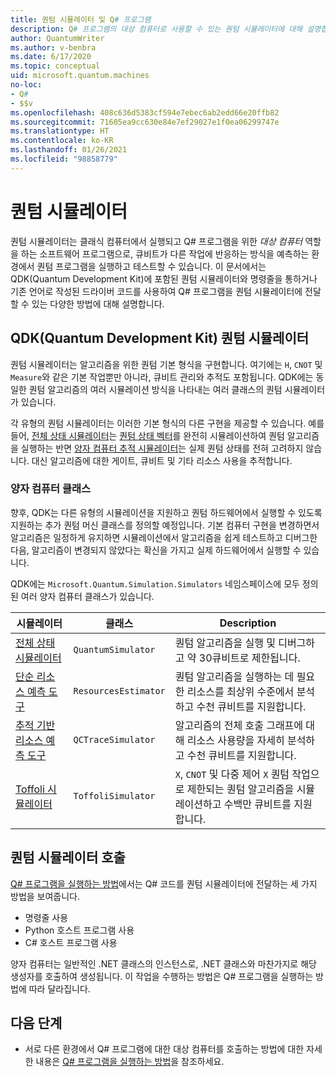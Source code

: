 ```yaml
---
title: 퀀텀 시뮬레이터 및 Q# 프로그램
description: Q# 프로그램의 대상 컴퓨터로 사용할 수 있는 퀀텀 시뮬레이터에 대해 설명합니다.
author: QuantumWriter
ms.author: v-benbra
ms.date: 6/17/2020
ms.topic: conceptual
uid: microsoft.quantum.machines
no-loc:
- Q#
- $$v
ms.openlocfilehash: 408c636d5383cf594e7ebec6ab2edd66e20ffb82
ms.sourcegitcommit: 71605ea9cc630e84e7ef29027e1f0ea06299747e
ms.translationtype: HT
ms.contentlocale: ko-KR
ms.lasthandoff: 01/26/2021
ms.locfileid: "98858779"
---
```

# <a name="quantum-simulators"></a>퀀텀 시뮬레이터

퀀텀 시뮬레이터는 클래식 컴퓨터에서 실행되고 Q# 프로그램을 위한 *대상 컴퓨터* 역할을 하는 소프트웨어 프로그램으로, 큐비트가 다른 작업에 반응하는 방식을 예측하는 환경에서 퀀텀 프로그램을 실행하고 테스트할 수 있습니다. 이 문서에서는 QDK(Quantum Development Kit)에 포함된 퀀텀 시뮬레이터와 명령줄을 통하거나 기존 언어로 작성된 드라이버 코드를 사용하여 Q# 프로그램을 퀀텀 시뮬레이터에 전달할 수 있는 다양한 방법에 대해 설명합니다.  



## <a name="the-quantum-development-kit-qdk-quantum-simulators"></a>QDK(Quantum Development Kit) 퀀텀 시뮬레이터

퀀텀 시뮬레이터는 알고리즘을 위한 퀀텀 기본 형식을 구현합니다. 여기에는 `H`, `CNOT` 및 `Measure`와 같은 기본 작업뿐만 아니라, 큐비트 관리와 추적도 포함됩니다. QDK에는 동일한 퀀텀 알고리즘의 여러 시뮬레이션 방식을 나타내는 여러 클래스의 퀀텀 시뮬레이터가 있습니다. 


각 유형의 퀀텀 시뮬레이터는 이러한 기본 형식의 다른 구현을 제공할 수 있습니다. 예를 들어, [전체 상태 시뮬레이터](xref:microsoft.quantum.machines.full-state-simulator)는 [퀀텀 상태 벡터](xref:microsoft.quantum.glossary#quantum-state)를 완전히 시뮬레이션하여 퀀텀 알고리즘을 실행하는 반면 [양자 컴퓨터 추적 시뮬레이터](xref:microsoft.quantum.machines.qc-trace-simulator.intro)는 실제 퀀텀 상태를 전혀 고려하지 않습니다. 대신 알고리즘에 대한 게이트, 큐비트 및 기타 리소스 사용을 추적합니다.

### <a name="quantum-machine-classes"></a>양자 컴퓨터 클래스

향후, QDK는 다른 유형의 시뮬레이션을 지원하고 퀀텀 하드웨어에서 실행할 수 있도록 지원하는 추가 퀀텀 머신 클래스를 정의할 예정입니다. 기본 컴퓨터 구현을 변경하면서 알고리즘은 일정하게 유지하면 시뮬레이션에서 알고리즘을 쉽게 테스트하고 디버그한 다음, 알고리즘이 변경되지 않았다는 확신을 가지고 실제 하드웨어에서 실행할 수 있습니다.

QDK에는 `Microsoft.Quantum.Simulation.Simulators` 네임스페이스에 모두 정의된 여러 양자 컴퓨터 클래스가 있습니다.

|시뮬레이터 |클래스|Description|
|-----|------|---|
|[전체 상태 시뮬레이터](xref:microsoft.quantum.machines.full-state-simulator)| `QuantumSimulator` | 퀀텀 알고리즘을 실행 및 디버그하고 약 30큐비트로 제한됩니다. |
|[단순 리소스 예측 도구](xref:microsoft.quantum.machines.resources-estimator)| `ResourcesEstimator` | 퀀텀 알고리즘을 실행하는 데 필요한 리소스를 최상위 수준에서 분석하고 수천 큐비트를 지원합니다.|
|[추적 기반 리소스 예측 도구](xref:microsoft.quantum.machines.qc-trace-simulator.intro)|  `QCTraceSimulator` |알고리즘의 전체 호출 그래프에 대해 리소스 사용량을 자세히 분석하고 수천 큐비트를 지원합니다.|
|[Toffoli 시뮬레이터](xref:microsoft.quantum.machines.toffoli-simulator)| `ToffoliSimulator` |`X`, `CNOT` 및 다중 제어 `X` 퀀텀 작업으로 제한되는 퀀텀 알고리즘을 시뮬레이션하고 수백만 큐비트를 지원합니다. |

## <a name="invoking-the-quantum-simulator"></a>퀀텀 시뮬레이터 호출

[Q# 프로그램을 실행하는 방법](xref:microsoft.quantum.guide.host-programs)에서는 Q# 코드를 퀀텀 시뮬레이터에 전달하는 세 가지 방법을 보여줍니다. 

* 명령줄 사용
* Python 호스트 프로그램 사용
* C# 호스트 프로그램 사용

양자 컴퓨터는 일반적인 .NET 클래스의 인스턴스로, .NET 클래스와 마찬가지로 해당 생성자를 호출하여 생성됩니다. 이 작업을 수행하는 방법은 Q# 프로그램을 실행하는 방법에 따라 달라집니다.

## <a name="next-steps"></a>다음 단계

* 서로 다른 환경에서 Q# 프로그램에 대한 대상 컴퓨터를 호출하는 방법에 대한 자세한 내용은 [Q# 프로그램을 실행하는 방법](xref:microsoft.quantum.guide.host-programs)을 참조하세요.
